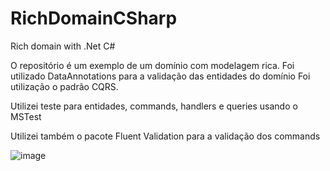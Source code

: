 # RichDomainCSharp
Rich domain with .Net C#


O repositório é um exemplo de um domínio com modelagem rica. Foi utilizado DataAnnotations para a validação das entidades do domínio
Foi utilização o padrão CQRS.

Utilizei teste para entidades, commands, handlers e queries usando o MSTest


Utilizei também o pacote Fluent Validation para a validação dos commands

![image](https://user-images.githubusercontent.com/57327840/180348620-64b5cd80-d1c4-46a6-88ce-9dfea995ce6b.png)
